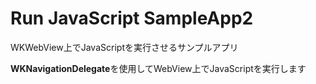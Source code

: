
# Run JavaScript SampleApp2

WKWebView上でJavaScriptを実行させるサンプルアプリ

**WKNavigationDelegate**を使用してWebView上でJavaScriptを実行します
